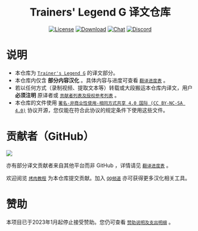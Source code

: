 <div align="center">

# Trainers' Legend G 译文仓库

[![License](https://mirrors.creativecommons.org/presskit/buttons/88x31/svg/by-nc-sa.svg)](https://creativecommons.org/licenses/by-nc-sa/4.0/deed.zh)
[![Download](https://img.shields.io/github/v/release/MinamiChiwa/umamusume-localify-zh-CN?color=blue&logoColor=white&label=Download&logo=DocuSign)](https://github.com/MinamiChiwa/Trainers-Legend-G/releases/latest)
[![Chat](https://img.shields.io/badge/Join-QQ%E9%A2%91%E9%81%93-blue?logo=tencent-qq&logoColor=white)](https://qun.qq.com/qqweb/qunpro/share?_wv=3&_wwv=128&inviteCode=1olqdK&from=246610&biz=ka)
[![Discord](https://img.shields.io/discord/973208860217200653?color=blue&label=Discord&logo=Discord&logoColor=white)](https://discord.com/invite/TBCSv5hU69)

</div>
 

# 说明

- 本仓库为 [`Trainer's Legend G`](https://github.com/MinamiChiwa/Trainers-Legend-G) 的译文部分。
- 本仓库内仅含 **部分内容汉化** 。具体内容与进度可查看 [`翻译进度表`](translation-progress.md) 。
- 若以任何方式（录制视频、提取文本等）转载或大段搬运本仓库内译文，用户 **必须注明** 原译者或 [`贡献者列表及授权参考列表`](translation-progress.md) 。
- 本仓库的文件使用 [`署名-非商业性使用-相同方式共享 4.0 国际 (CC BY-NC-SA 4.0)`](https://creativecommons.org/licenses/by-nc-sa/4.0/deed.zh) 协议开源，您仅能在符合此协议的规定条件下使用这些文件。

# 贡献者（GitHub）
<a href="https://github.com/MinamiChiwa/Trainers-Legend-G-TRANS/graphs/contributors">
  <img src="https://contrib.rocks/image?repo=MinamiChiwa/Trainers-Legend-G-TRANS" />
</a>

亦有部分译文贡献者来自其他平台而非 GitHub ，详情请见 [`翻译进度表`](https://github.com/MinamiChiwa/Trainers-Legend-G-TRANS/blob/master/translation-progress.md) 。

欢迎阅览 [`烤肉教程`](https://docs.qq.com/doc/DYk1Ia3h4UHRocGVJ) 为本仓库提交贡献。加入 [`QQ频道`](https://qun.qq.com/qqweb/qunpro/share?_wv=3&_wwv=128&inviteCode=1olqdK&from=246610&biz=ka) 亦可获得更多汉化相关工具。

# 赞助
本项目已于2023年1月起停止接受赞助。您仍可查看 [`赞助说明及支出明细`](https://github.com/MinamiChiwa/Trainers-Legend-G/blob/main/donate_readme.md) 。
